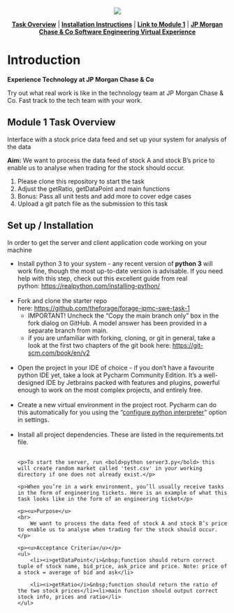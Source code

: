 <br>
<p align="center">
<a href="https://www.insidesherpa.com/virtual-internships/prototype/R5iK7HMxJGBgaSbvk/Technology%20Virtual%20Experience" target="_blank">
<img src="https://insidesherpa-assets.s3-ap-southeast-2.amazonaws.com/icons/jpmorgan/github+repo+images/jpm+gitub+.png"></a>
</p>

<p align="center"> 
	<b><a href="#task">Task Overview</a></b>
	|
	<b><a href="#installation">Installation Instructions</a></b>
	| 
	<b><a href="https://www.insidesherpa.com/modules/R5iK7HMxJGBgaSbvk/gtAhtcvke9AFCzqME" target="_blank">Link to Module 1</a></b>		
	| 
	<b><a href="https://www.insidesherpa.com/virtual-internships/prototype/R5iK7HMxJGBgaSbvk/Technology%20Virtual%20Experience">JP Morgan Chase & Co Software Engineering Virtual Experience</a></b>
</p>

<h1> Introduction</h1> 
<b> Experience Technology at JP Morgan Chase & Co</b>
<p>Try out what real work is like in the technology team at JP Morgan Chase & Co. Fast track to the tech team with your work.</p>

<h2 id="task"> Module 1 Task Overview </h2>
<p>Interface with a stock price data feed and set up your system for analysis of the data</p>
<p> <b>Aim:</b> We want to process the data feed of stock A and stock B’s price to enable us to analyse when trading for the stock should occur.</p>

<ol>
	<li>Please clone this repository to start the task</li>
	<li>Adjust the getRatio, getDataPoint and main functions</li>
	<li>Bonus: Pass all unit tests and add more to cover edge cases</li>
	<li>Upload a git patch file as the submission to this task</li>
	
</ol>

<h2 id="installation" >Set up / Installation</h2>

<p>In order to get the server and client application code working on your machine</p>
<ul>
	<li>Install python 3 to your system - any recent version of<strong> python 3</strong> will work fine, though the most up-to-date version is advisable. If you need help with this step, check out this excellent guide from real python<span>:&nbsp;</span><a href="https://realpython.com/installing-python/" target="_blank"><span><u>https://realpython.com/installing-python/</u></span></a><br>&nbsp;</li>
	<li>Fork and clone the starter repo here:<span>&nbsp;</span><a href="https://github.com/theforage/forage-jpmc-swe-task-1" target="_blank"><span><u>https://github.com/theforage/forage-jpmc-swe-task-1</u></span></a>
		<ul><li>IMPORTANT! Uncheck the “Copy the main branch only” box in the fork dialog on GitHub. A model answer has been provided in a separate branch from main.</li>
		<li>if you are unfamiliar with forking, cloning, or git in general, take a look at the first two chapters of the git book here<span>:&nbsp;</span><a href="https://git-scm.com/book/en/v2" target="_blank"><span><u>https://git-scm.com/book/en/v2</u></span></a><br>&nbsp;</li></ul></li>
	<li>Open the project in your IDE of choice - if you don’t have a favourite python IDE yet, take a look at Pycharm Community Edition. It’s a well-designed IDE by Jetbrains packed with features and plugins, powerful enough to work on the most complex projects, and entirely free.<br>&nbsp;</li>
	<li>Create a new virtual environment in the project root. Pycharm can do this automatically for you using the “<a href="https://www.jetbrains.com/help/pycharm/configuring-python-interpreter.html" target="_blank"><span><u>configure python interpreter</u></span></a>” option in settings.<br>&nbsp;</li>
	<li>Install all project dependencies. These are listed in the requirements.txt file.<br>&nbsp;</l</ul>


	<p>To start the server, run <bold>python server3.py</bold> this will create random market called 'test.csv' in your working directory if one does not already exist.</p>

	<p>When you’re in a work environment, you’ll usually receive tasks in the form of engineering tickets. Here is an example of what this task looks like in the form of an engineering ticket</p>
	
	<p><u>Purpose</u>
	<br>
		We want to process the data feed of stock A and stock B’s price to enable us to analyse when trading for the stock should occur.
	</p>
		
	<p><u>Acceptance Criteria</u></p>
	<ul>
		<li><i>getDataPoint</i>&nbsp;function should return correct tuple of stock name, bid_price, ask_price and price. Note: price of a stock = average of bid and ask</li>
		
		<li><i>getRatio</i>&nbsp;function should return the ratio of the two stock prices</li><li>main function should output correct stock info, prices and ratio</li>
	</ul>
